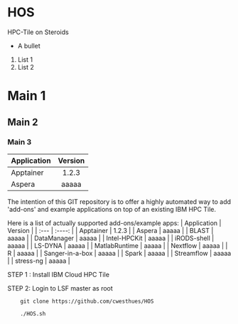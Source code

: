 # HOS
HPC-Tile on Steroids



* A bullet
1. List 1
1. List 2

# Main 1
## Main 2
### Main 3

| Application      | Version |
| :---        |    :----:   |
| Apptainer     | 1.2.3    |
| Aspera   | aaaaa   |




The intention of this GIT repository is to offer a highly automated way to
add 'add-ons' and example applications on top of an existing IBM HPC Tile.

Here is a list of actually supported add-ons/example apps:
| Application     | Version |
| :---            | :----:  |
| Apptainer       | 1.2.3   |
| Aspera          | aaaaa   |
| BLAST           | aaaaa   |
| DataManager     | aaaaa   |
| Intel-HPCKit    | aaaaa   |
| iRODS-shell     | aaaaa   |
| LS-DYNA         | aaaaa   |
| MatlabRuntime   | aaaaa   |
| Nextflow        | aaaaa   |
| R               | aaaaa   |
| Sanger-in-a-box | aaaaa   |
| Spark           | aaaaa   |
| Streamflow      | aaaaa   |
| stress-ng       | aaaaa   |




STEP 1 : Install IBM Cloud HPC Tile

STEP 2: Login to LSF master as root

        git clone https://github.com/cwesthues/HOS

        ./HOS.sh
